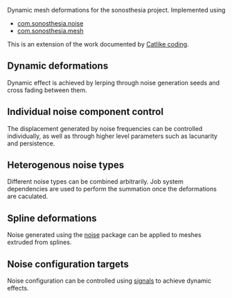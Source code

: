 Dynamic mesh deformations for the sonosthesia project. Implemented using 

- [com.sonosthesia.noise](https://github.com/jbat100/sonosthesia-unity-packages/tree/main/packages/com.sonosthesia.noise)
- [com.sonosthesia.mesh](https://github.com/jbat100/sonosthesia-unity-packages/tree/main/packages/com.sonosthesia.mesh)

This is an extension of the work documented by [Catlike coding](https://catlikecoding.com/unity/tutorials). 

## Dynamic deformations 

Dynamic effect is achieved by lerping through noise generation seeds and cross fading between them. 

## Individual noise component control

The displacement generated by noise frequencies can be controlled individually, as well as through higher level parameters such as lacunarity and persistence.

## Heterogenous noise types

Different noise types can be combined arbitrarily. Job system dependencies are used to perform the summation once the deformations are caculated.

## Spline deformations 

Noise generated using the [noise](https://github.com/jbat100/sonosthesia-unity-packages/tree/main/packages/com.sonosthesia.noise) package can be applied to meshes extruded from splines.

## Noise configuration targets

Noise configuration can be controlled using [signals](https://github.com/jbat100/sonosthesia-unity-packages/tree/main/packages/com.sonosthesia.signal) to achieve dynamic effects.







